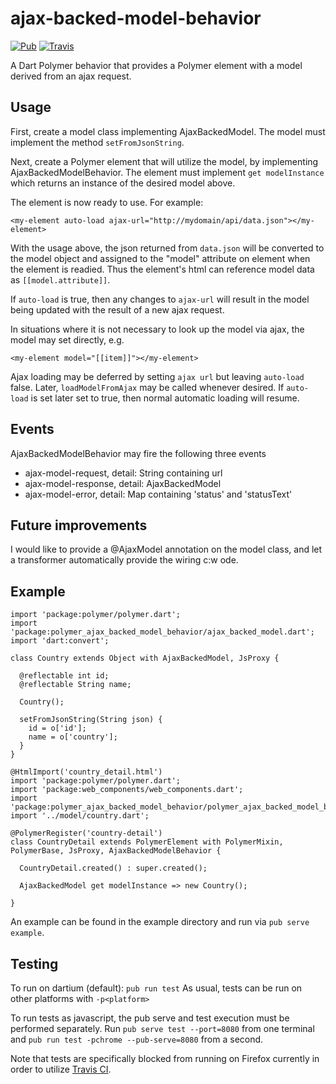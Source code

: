 # ajax-backed-model-behavior 

[![Pub](https://img.shields.io/pub/v/polymer_ajax_backed_model_behavior.svg?maxAge=2592000?style=flat-square)](https://pub.dartlang.org/packages/polymer_ajax_backed_model_behavior)
[![Travis](https://img.shields.io/travis/ilikerobots/ajax-backed-model-behavior.svg?maxAge=2592000?style=flat-square)](https://travis-ci.org/ilikerobots/ajax-backed-model-behavior)

A Dart Polymer behavior that provides a Polymer element with a model derived from an ajax request.


## Usage

First, create a model class implementing AjaxBackedModel.  The model must 
implement the method ```setFromJsonString```.  

Next, create a Polymer element that will utilize the model, by 
implementing AjaxBackedModelBehavior.  The element must implement 
```get modelInstance``` which returns an instance of the desired model 
above.  

The element is now ready to use.   For example:

```
<my-element auto-load ajax-url="http://mydomain/api/data.json"></my-element>
```

With the usage above, the json returned from ```data.json``` will be
converted to the model object and assigned to the "model" attribute
on element when the element is readied.  Thus the element's html can 
reference model data as ```[[model.attribute]]```.

If ```auto-load``` is true, then any changes to ```ajax-url``` will 
result in the model being updated with the result of a new ajax 
request.

In situations where it is not necessary to look up the model via ajax,
the model may set directly, e.g.
```
<my-element model="[[item]]"></my-element>
```

Ajax loading may be deferred by setting ```ajax url``` but
leaving ```auto-load``` false.  Later, ```loadModelFromAjax```  may be
called whenever desired.  If  ```auto-load``` is set later set to true,
then normal automatic loading will resume.


## Events

AjaxBackedModelBehavior may fire the following three events

 * ajax-model-request, detail: String containing url
 * ajax-model-response, detail: AjaxBackedModel 
 * ajax-model-error, detail: Map containing 'status' and  'statusText'



## Future improvements

I would like to provide a @AjaxModel annotation on the model class,
and let a transformer automatically provide the wiring c:w
ode.


## Example



```
import 'package:polymer/polymer.dart';
import 'package:polymer_ajax_backed_model_behavior/ajax_backed_model.dart';
import 'dart:convert';

class Country extends Object with AjaxBackedModel, JsProxy {

  @reflectable int id;
  @reflectable String name;

  Country();

  setFromJsonString(String json) {
    id = o['id'];
    name = o['country'];
  }
}
```


```
@HtmlImport('country_detail.html')
import 'package:polymer/polymer.dart';
import 'package:web_components/web_components.dart';
import 'package:polymer_ajax_backed_model_behavior/polymer_ajax_backed_model_behavior.dart';
import '../model/country.dart';

@PolymerRegister('country-detail')
class CountryDetail extends PolymerElement with PolymerMixin, PolymerBase, JsProxy, AjaxBackedModelBehavior {

  CountryDetail.created() : super.created();

  AjaxBackedModel get modelInstance => new Country();

}
```



An example can be found in the example directory and run via ``pub serve example``.



## Testing

To run on dartium (default): ```pub run test```  As usual, tests can be run on other platforms with ```-p<platform>```

To run tests as javascript, the pub serve and test execution must be performed separately. Run ```pub serve test --port=8080``` from one terminal and ```pub run test -pchrome --pub-serve=8080``` from a second.

Note that tests are specifically blocked from running on Firefox currently in order to utilize [Travis CI](https://pub.dartlang.org/packages/polymer_ajax_backed_model_behavior).



